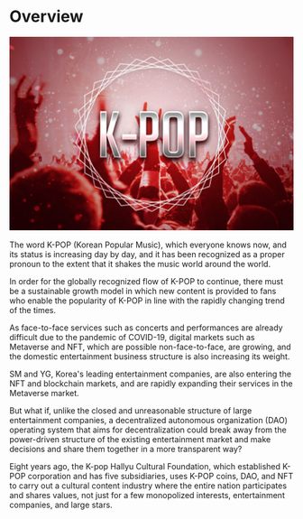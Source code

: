 # Overview



![](<../../../../.gitbook/assets/image (16).png>)



The word K-POP (Korean Popular Music), which everyone knows now, and its status is increasing day by day, and it has been recognized as a proper pronoun to the extent that it shakes the music world around the world.&#x20;

In order for the globally recognized flow of K-POP to continue, there must be a sustainable growth model in which new content is provided to fans who enable the popularity of K-POP in line with the rapidly changing trend of the times.

As face-to-face services such as concerts and performances are already difficult due to the pandemic of COVID-19, digital markets such as Metaverse and NFT, which are possible non-face-to-face, are growing, and the domestic entertainment business structure is also increasing its weight.

&#x20;SM and YG, Korea's leading entertainment companies, are also entering the NFT and blockchain markets, and are rapidly expanding their services in the Metaverse market.

&#x20;But what if, unlike the closed and unreasonable structure of large entertainment companies, a decentralized autonomous organization (DAO) operating system that aims for decentralization could break away from the power-driven structure of the existing entertainment market and make decisions and share them together in a more transparent way?

&#x20;Eight years ago, the K-pop Hallyu Cultural Foundation, which established K-POP corporation and has five subsidiaries, uses K-POP coins, DAO, and NFT to carry out a cultural content industry where the entire nation participates and shares values, not just for a few monopolized interests, entertainment companies, and large stars.
